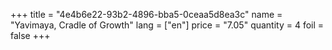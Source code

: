 +++
title = "4e4b6e22-93b2-4896-bba5-0ceaa5d8ea3c"
name = "Yavimaya, Cradle of Growth"
lang = ["en"]
price = "7.05"
quantity = 4
foil = false
+++
